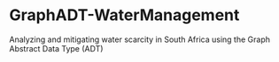 # GraphADT-WaterManagement
Analyzing and mitigating water scarcity in South Africa using the Graph Abstract Data Type (ADT)
